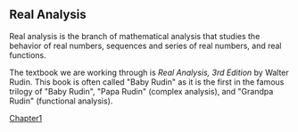## Real Analysis

Real analysis is the branch of mathematical analysis that studies the behavior of real numbers, sequences and series of real numbers, and real functions.

The textbook we are working through is _Real Analysis, 3rd Edition_ by Walter Rudin.  This book is often called "Baby Rudin" as it is the first in the famous trilogy of "Baby Rudin", "Papa Rudin" (complex analysis), and "Grandpa Rudin" (functional analysis).

[Chapter1](baby_rudin_3ed/baby_rudin_3ed_chapter1.pdf)
